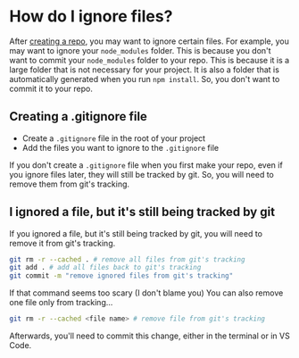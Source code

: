 # How do I ignore files?

After [creating a repo](create-a-new-git-repo.md), you may want to ignore certain files. For example, you may want to ignore your `node_modules` folder. This is because you don't want to commit your `node_modules` folder to your repo. This is because it is a large folder that is not necessary for your project. It is also a folder that is automatically generated when you run `npm install`. So, you don't want to commit it to your repo.

## Creating a .gitignore file

- Create a `.gitignore` file in the root of your project
- Add the files you want to ignore to the `.gitignore` file


If you don't create a `.gitignore` file when you first make your repo, even if you ignore files later, they will still be tracked by git. So, you will need to remove them from git's tracking.

## I ignored a file, but it's still being tracked by git

If you ignored a file, but it's still being tracked by git, you will need to remove it from git's tracking.

```bash
git rm -r --cached . # remove all files from git's tracking
git add . # add all files back to git's tracking
git commit -m "remove ignored files from git's tracking"
```

If that command seems too scary (I don't blame you) You can also remove one file only from tracking...

```bash
git rm -r --cached <file name> # remove file from git's tracking
```

Afterwards, you'll need to commit this change, either in the terminal or in VS Code.